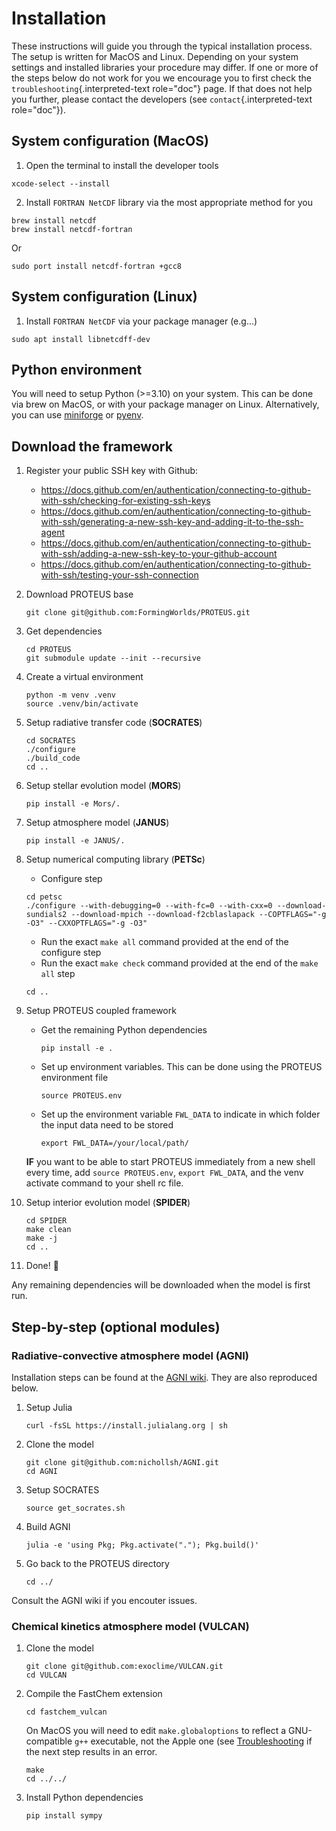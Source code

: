 # Installation

These instructions will guide you through the typical installation
process. The setup is written for MacOS and Linux. Depending on your
system settings and installed libraries your procedure may differ. If
one or more of the steps below do not work for you we encourage you to
first check the `troubleshooting`{.interpreted-text role="doc"} page. If
that does not help you further, please contact the developers (see
`contact`{.interpreted-text role="doc"}).

## System configuration (MacOS)

1.  Open the terminal to install the developer tools

```console
xcode-select --install
```

2.  Install `FORTRAN NetCDF` library via the most appropriate method for
    you

```console
brew install netcdf
brew install netcdf-fortran
```

Or

```console
sudo port install netcdf-fortran +gcc8
```

## System configuration (Linux)

1. Install `FORTRAN NetCDF` via your package manager (e.g\...)

```console
sudo apt install libnetcdff-dev
```

## Python environment

You will need to setup Python (>=3.10) on your system. This can be done via brew on MacOS, or with your package manager on Linux. Alternatively, you can use [miniforge](https://github.com/conda-forge/miniforge) or [pyenv](https://github.com/pyenv/pyenv).

## Download the framework

1. Register your public SSH key with Github:

    - <https://docs.github.com/en/authentication/connecting-to-github-with-ssh/checking-for-existing-ssh-keys>
    - <https://docs.github.com/en/authentication/connecting-to-github-with-ssh/generating-a-new-ssh-key-and-adding-it-to-the-ssh-agent>
    - <https://docs.github.com/en/authentication/connecting-to-github-with-ssh/adding-a-new-ssh-key-to-your-github-account>
    - <https://docs.github.com/en/authentication/connecting-to-github-with-ssh/testing-your-ssh-connection>

2. Download PROTEUS base

    ```console
    git clone git@github.com:FormingWorlds/PROTEUS.git
    ```

3. Get dependencies

    ```console
    cd PROTEUS
    git submodule update --init --recursive
    ```

4. Create a virtual environment

    ```console
    python -m venv .venv
    source .venv/bin/activate
    ```

5. Setup radiative transfer code (**SOCRATES**)

    ```console
    cd SOCRATES
    ./configure
    ./build_code
    cd ..
    ```

6. Setup stellar evolution model (**MORS**)

    ```console
    pip install -e Mors/.
    ```

7. Setup atmosphere model (**JANUS**)

    ```console
    pip install -e JANUS/.
    ```

8. Setup numerical computing library (**PETSc**)

    - Configure step

    ```console
    cd petsc
    ./configure --with-debugging=0 --with-fc=0 --with-cxx=0 --download-sundials2 --download-mpich --download-f2cblaslapack --COPTFLAGS="-g -O3" --CXXOPTFLAGS="-g -O3"
    ```

    - Run the exact `make all` command provided at the end of the configure step
    - Run the exact `make check` command provided at the end of the `make all` step

    ```console
    cd ..
    ```

9. Setup PROTEUS coupled framework

    - Get the remaining Python dependencies

        ```console
        pip install -e .
        ```

    - Set up environment variables. This can be done using the PROTEUS environment file

        ```console
        source PROTEUS.env
        ```

    - Set up the environment variable `FWL_DATA` to indicate in which folder the input data need to be stored

        ```console
        export FWL_DATA=/your/local/path/
        ```

    **IF** you want to be able to start PROTEUS immediately from a new shell every time, add `source PROTEUS.env`, `export FWL_DATA`, and the venv activate command to your shell rc file.

10. Setup interior evolution model (**SPIDER**)

    ```console
    cd SPIDER
    make clean
    make -j
    cd ..
    ```

11. Done! 🚀

Any remaining dependencies will be downloaded when the model is first run.

## Step-by-step (optional modules)

### Radiative-convective atmosphere model (**AGNI**)

Installation steps can be found at the [AGNI wiki](https://nichollsh.github.io/AGNI/dev/setup/).
They are also reproduced below.

1. Setup Julia

    ```console
    curl -fsSL https://install.julialang.org | sh
    ```

2. Clone the model

    ```console
    git clone git@github.com:nichollsh/AGNI.git
    cd AGNI
    ```

3. Setup SOCRATES

    ```console
    source get_socrates.sh
    ```

4. Build AGNI

    ```console
    julia -e 'using Pkg; Pkg.activate("."); Pkg.build()'
    ```

5. Go back to the PROTEUS directory

    ```console
    cd ../
    ```

Consult the AGNI wiki if you encouter issues.

### Chemical kinetics atmosphere model (**VULCAN**)

1. Clone the model

    ```console
    git clone git@github.com:exoclime/VULCAN.git
    cd VULCAN
    ```
2. Compile the FastChem extension

    ```console
    cd fastchem_vulcan
    ```

    On MacOS you will need to edit `make.globaloptions` to reflect  a GNU-compatible `g++` executable, not the Apple one (see
     [Troubleshooting](./troubleshooting.md) if the next step results in an error.

    ```console
    make
    cd ../../
    ```
3. Install Python dependencies

    ```console
    pip install sympy
    ```
